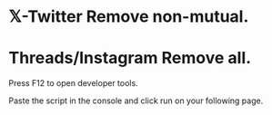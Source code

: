 # 𝕏-Twitter Remove non-mutual.

# Threads/Instagram Remove all.

Press F12 to open developer tools.

Paste the script in the console and click run on your following page.

